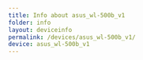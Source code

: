 ```yaml
---
title: Info about asus_wl-500b_v1
folder: info
layout: deviceinfo
permalink: /devices/asus_wl-500b_v1/
device: asus_wl-500b_v1
---
```

